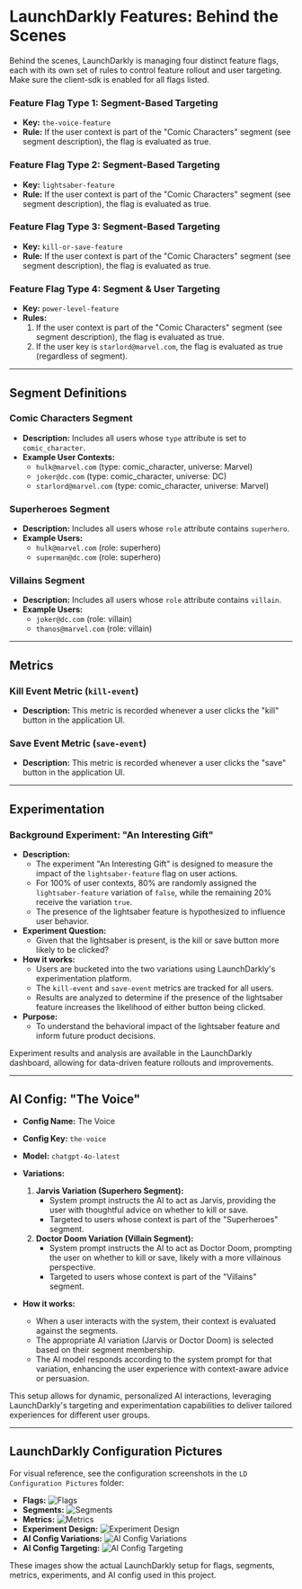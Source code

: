 # LaunchDarkly Features: Behind the Scenes
Behind the scenes, LaunchDarkly is managing four distinct feature flags, each with its own set of rules to control feature rollout and user targeting. Make sure the client-sdk is enabled for all flags listed.

### Feature Flag Type 1: Segment-Based Targeting

- **Key:** `the-voice-feature`
- **Rule:** If the user context is part of the "Comic Characters" segment (see segment description), the flag is evaluated as true.

### Feature Flag Type 2: Segment-Based Targeting

- **Key:** `lightsaber-feature`
- **Rule:** If the user context is part of the "Comic Characters" segment (see segment description), the flag is evaluated as true.

### Feature Flag Type 3: Segment-Based Targeting

- **Key:** `kill-or-save-feature`
- **Rule:** If the user context is part of the "Comic Characters" segment (see segment description), the flag is evaluated as true.

### Feature Flag Type 4: Segment & User Targeting

- **Key:** `power-level-feature`
- **Rules:**
  1. If the user context is part of the "Comic Characters" segment (see segment description), the flag is evaluated as true.
  2. If the user key is `starlord@marvel.com`, the flag is evaluated as true (regardless of segment).

---

## Segment Definitions

### Comic Characters Segment

- **Description:** Includes all users whose `type` attribute is set to `comic_character`.
- **Example User Contexts:**
  - `hulk@marvel.com` (type: comic_character, universe: Marvel)
  - `joker@dc.com` (type: comic_character, universe: DC)
  - `starlord@marvel.com` (type: comic_character, universe: Marvel)

### Superheroes Segment

- **Description:** Includes all users whose `role` attribute contains `superhero`.
- **Example Users:**
  - `hulk@marvel.com` (role: superhero)
  - `superman@dc.com` (role: superhero)

### Villains Segment

- **Description:** Includes all users whose `role` attribute contains `villain`.
- **Example Users:**
  - `joker@dc.com` (role: villain)
  - `thanos@marvel.com` (role: villain)

---

## Metrics

### Kill Event Metric (`kill-event`)
- **Description:** This metric is recorded whenever a user clicks the "kill" button in the application UI.

### Save Event Metric (`save-event`)
- **Description:** This metric is recorded whenever a user clicks the "save" button in the application UI.

---

## Experimentation

### Background Experiment: "An Interesting Gift"
- **Description:**
  - The experiment "An Interesting Gift" is designed to measure the impact of the `lightsaber-feature` flag on user actions.
  - For 100% of user contexts, 80% are randomly assigned the `lightsaber-feature` variation of `false`, while the remaining 20% receive the variation `true`.
  - The presence of the lightsaber feature is hypothesized to influence user behavior.
- **Experiment Question:**
  - Given that the lightsaber is present, is the kill or save button more likely to be clicked?
- **How it works:**
  - Users are bucketed into the two variations using LaunchDarkly's experimentation platform.
  - The `kill-event` and `save-event` metrics are tracked for all users.
  - Results are analyzed to determine if the presence of the lightsaber feature increases the likelihood of either button being clicked.
- **Purpose:**
  - To understand the behavioral impact of the lightsaber feature and inform future product decisions.

Experiment results and analysis are available in the LaunchDarkly dashboard, allowing for data-driven feature rollouts and improvements.

---

## AI Config: "The Voice"

- **Config Name:** The Voice
- **Config Key:** `the-voice`
- **Model:** `chatgpt-4o-latest`
- **Variations:**
  1. **Jarvis Variation (Superhero Segment):**
     - System prompt instructs the AI to act as Jarvis, providing the user with thoughtful advice on whether to kill or save.
     - Targeted to users whose context is part of the "Superheroes" segment.
  2. **Doctor Doom Variation (Villain Segment):**
     - System prompt instructs the AI to act as Doctor Doom, prompting the user on whether to kill or save, likely with a more villainous perspective.
     - Targeted to users whose context is part of the "Villains" segment.

- **How it works:**
  - When a user interacts with the system, their context is evaluated against the segments.
  - The appropriate AI variation (Jarvis or Doctor Doom) is selected based on their segment membership.
  - The AI model responds according to the system prompt for that variation, enhancing the user experience with context-aware advice or persuasion.

This setup allows for dynamic, personalized AI interactions, leveraging LaunchDarkly's targeting and experimentation capabilities to deliver tailored experiences for different user groups.

---

## LaunchDarkly Configuration Pictures

For visual reference, see the configuration screenshots in the `LD Configuration Pictures` folder:

- **Flags:** ![Flags](LD%20Configuration%20Pictures/Flags.png)
- **Segments:** ![Segments](LD%20Configuration%20Pictures/Segments.png)
- **Metrics:** ![Metrics](LD%20Configuration%20Pictures/Metrics.png)
- **Experiment Design:** ![Experiment Design](LD%20Configuration%20Pictures/Expirement%20Design.png)
- **AI Config Variations:** ![AI Config Variations](LD%20Configuration%20Pictures/AI%20Config%20Variations.png)
- **AI Config Targeting:** ![AI Config Targeting](LD%20Configuration%20Pictures/AI%20Config%20Targeting.png)

These images show the actual LaunchDarkly setup for flags, segments, metrics, experiments, and AI config used in this project.

